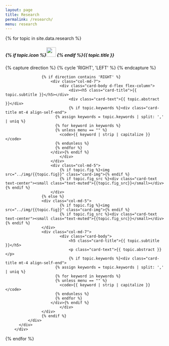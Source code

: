 ```yaml
---
layout: page
title: Research
permalink: /research/
menu: research
---
```


<div id="research" class="row">
	{% for topic in site.data.research %}
  <div class="card-group col-12">
		<div class="card shadow mb-4">
		  <h5 class="card-header">{% if topic.icon %}<img src="../img/{{topic.icon}}" width="30px"> {% endif %}{{ topic.title }}</h5>
		  <div class="card-body">
			  <div class="row no-gutters">
					{% capture direction %}
						{% cycle 'RIGHT', 'LEFT' %}
					{% endcapture %}

					{% if direction contains 'RIGHT' %}
						<div class="col-md-7">
							<div class="card-body d-flex flex-column">
								<div><h5 class="card-title">{{ topic.subtitle }}</h5></div>
								<div class="card-text">{{ topic.abstract }}</div>
								{% if topic.keywords %}<div class="card-title mt-4 align-self-end">
				          {% assign keywords = topic.keywords | split: ',' | uniq %}
				          {% for keyword in keywords %}
				          {% unless menu == "" %}
				            <code>{{ keyword | strip | capitalize }}</code>
				          {% endunless %}
				          {% endfor %}
				        </div>{% endif %}
							</div>
						</div>
						<div class="col-md-5">
							{% if topic.fig %}<img src="../img/{{topic.fig}}" class="card-img">{% endif %}
							{% if topic.fig_src %}<div class="card-text text-center"><small class="text-muted">{{topic.fig_src}}</small></div>{% endif %}
						</div>
					{% else %}
				    <div class="col-md-5">
							{% if topic.fig %}<img src="../img/{{topic.fig}}" class="card-img">{% endif %}
							{% if topic.fig_src %}<div class="card-text text-center"><small class="text-muted">{{topic.fig_src}}</small></div>{% endif %}
				    </div>
				    <div class="col-md-7">
							<div class="card-body">
								<h5 class="card-title">{{ topic.subtitle }}</h5>
								<p class="card-text">{{ topic.abstract }}</p>
								{% if topic.keywords %}<div class="card-title mt-4 align-self-end">
				          {% assign keywords = topic.keywords | split: ',' | uniq %}
				          {% for keyword in keywords %}
				          {% unless menu == "" %}
				            <code>{{ keyword | strip | capitalize }}</code>
				          {% endunless %}
				          {% endfor %}
				        </div>{% endif %}
							</div>
				    </div>
					{% endif %}
			  </div>
		  </div>
		</div>
  </div>
	{% endfor %}
</div>
